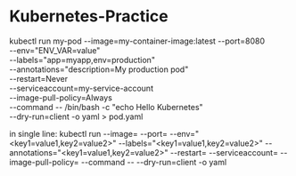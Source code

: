 # Kubernetes-Practice
kubectl run my-pod --image=my-container-image:latest --port=8080 \
--env="ENV_VAR=value" \
--labels="app=myapp,env=production" \
--annotations="description=My production pod" \
--restart=Never \
--serviceaccount=my-service-account \
--image-pull-policy=Always \
--command -- /bin/bash -c "echo Hello Kubernetes" \
--dry-run=client -o yaml > pod.yaml


in single line:
kubectl run <pod-name> --image=<container-image> --port=<container-port> --env="<key1=value1,key2=value2>" --labels="<key1=value1,key2=value2>" --annotations="<key1=value1,key2=value2>" --restart=<restart-policy> --serviceaccount=<service-account> --image-pull-policy=<pull-policy> --command -- <command-to-run> --dry-run=client -o yaml
